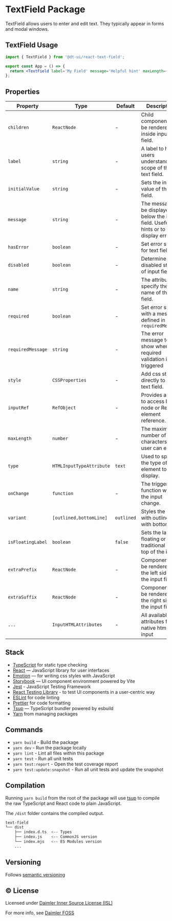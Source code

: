 # TextField Package

TextField allows users to enter and edit text. They typically appear in forms and modal windows.

## TextField Usage

```jsx
import { TextField } from '@dt-ui/react-text-field';

export const App = () => {
  return <TextField label='My Field' message='Helpful hint' maxLength={40} />;
};
```

## Properties

| Property          | Type                     | Default    | Description                                                                               |
| ----------------- | ------------------------ | ---------- | ----------------------------------------------------------------------------------------- |
| `children`        | `ReactNode`              | -          | Child components to be rendered inside input field.                                       |
| `label`           | `string`                 | -          | A label to help users understand the scope of the text field.                             |
| `initialValue`    | `string`                 | -          | Sets the initial value of the text field.                                                 |
| `message`         | `string`                 | -          | The message to be displayed below the input field. Useful for hints or to display errors. |
| `hasError`        | `boolean`                | -          | Set error state for text field.                                                           |
| `disabled`        | `boolean`                | -          | Determines the disabled state of input field.                                             |
| `name`            | `string`                 | -          | The attribute to specify the name of the text field.                                      |
| `required`        | `boolean`                | -          | Set error state with a message defined in `requiredMessage`                               |
| `requiredMessage` | `string`                 | -          | The error message to show when the required validation is triggered                       |
| `style`           | `CSSProperties`          | -          | Add css style directly to the text field.                                                 |
| `inputRef`        | `RefObject`              | -          | Provides a way to access DOM node or React element reference.                             |
| `maxLength`       | `number`                 | -          | The maximum number of characters that user can enter.                                     |
| `type`            | `HTMLInputTypeAttribute` | `text`     | Used to specify the type of element to display.                                           |
| `onChange`        | `function`               | -          | The triggered function when the input change.                                             |
| `variant`         | `[outlined,bottomLine]`  | `outlined` | Styles the input with outlined or with bottom line                                        |
| `isFloatingLabel` | `boolean`                | `false`    | Sets the label floating or traditional on top of the input                                |
| `extraPrefix`     | `ReactNode`              | -          | Component to be rendered on the left side on the input field                              |
| `extraSuffix`     | `ReactNode`              | -          | Component to be rendered on the right side on the input field                             |
| `...`             | `InputHTMLAttributes`    | -          | All available attributes from native html input                                           |

## Stack

- [TypeScript](https://www.typescriptlang.org/) for static type checking
- [React](https://reactjs.org/) — JavaScript library for user interfaces
- [Emotion](https://emotion.sh/docs/introduction) — for writing css styles with JavaScript
- [Storybook](https://storybook.js.org/) — UI component environment powered by Vite
- [Jest](https://jestjs.io/) - JavaScript Testing Framework
- [React Testing Library](https://testing-library.com/) - to test UI components in a user-centric way
- [ESLint](https://eslint.org/) for code linting
- [Prettier](https://prettier.io) for code formatting
- [Tsup](https://github.com/egoist/tsup) — TypeScript bundler powered by esbuild
- [Yarn](https://yarnpkg.com/) from managing packages

## Commands

- `yarn build` - Build the package
- `yarn dev` - Run the package locally
- `yarn lint` - Lint all files within this package
- `yarn test` - Run all unit tests
- `yarn test:report` - Open the test coverage report
- `yarn test:update:snapshot` - Run all unit tests and update the snapshot

## Compilation

Running `yarn build` from the root of the package will use [tsup](https://tsup.egoist.dev/) to compile the raw TypeScript and React code to plain JavaScript.

The `/dist` folder contains the compiled output.

```bash
text-field
└── dist
    ├── index.d.ts  <-- Types
    ├── index.js    <-- CommonJS version
    └── index.mjs   <-- ES Modules version
    ...
```

## Versioning

Follows [semantic versioning](https://semver.org/)

## &copy; License

Licensed under [Daimler Inner Source License (ISL)](LICENSE.md)

For more info, see [Daimler FOSS](https://git.t3.daimlertruck.com/tbf/daimler-inner-source-license)
